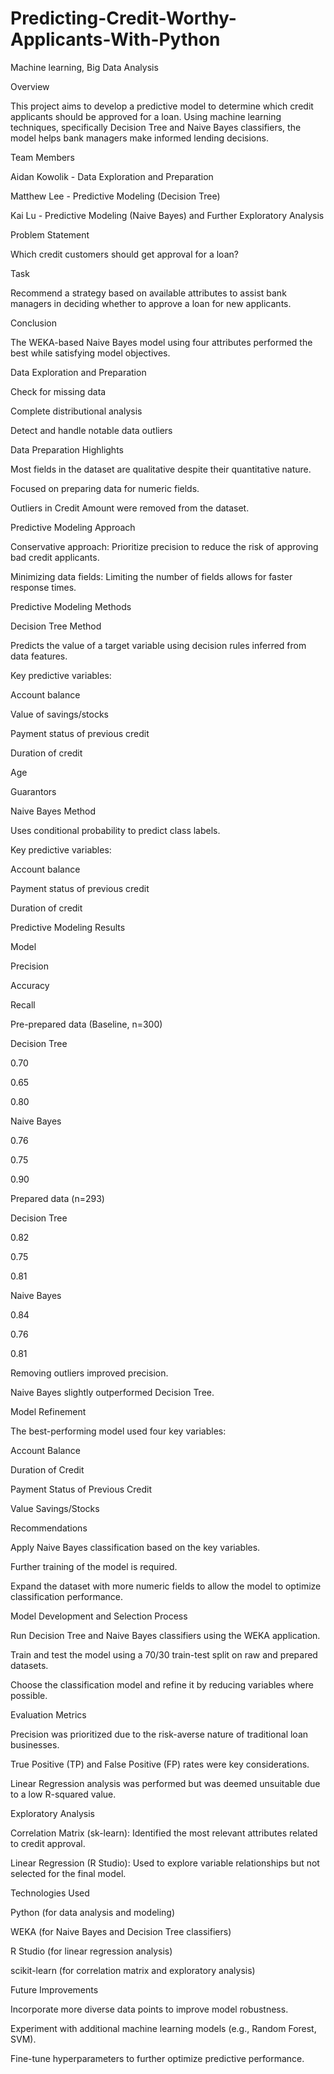 # Predicting-Credit-Worthy-Applicants-With-Python
Machine learning, Big Data Analysis

Overview

This project aims to develop a predictive model to determine which credit applicants should be approved for a loan. Using machine learning techniques, specifically Decision Tree and Naive Bayes classifiers, the model helps bank managers make informed lending decisions.

Team Members

Aidan Kowolik - Data Exploration and Preparation

Matthew Lee - Predictive Modeling (Decision Tree)

Kai Lu - Predictive Modeling (Naive Bayes) and Further Exploratory Analysis

Problem Statement

Which credit customers should get approval for a loan?

Task

Recommend a strategy based on available attributes to assist bank managers in deciding whether to approve a loan for new applicants.

Conclusion

The WEKA-based Naive Bayes model using four attributes performed the best while satisfying model objectives.

Data Exploration and Preparation

Check for missing data

Complete distributional analysis

Detect and handle notable data outliers

Data Preparation Highlights

Most fields in the dataset are qualitative despite their quantitative nature.

Focused on preparing data for numeric fields.

Outliers in Credit Amount were removed from the dataset.

Predictive Modeling Approach

Conservative approach: Prioritize precision to reduce the risk of approving bad credit applicants.

Minimizing data fields: Limiting the number of fields allows for faster response times.

Predictive Modeling Methods

Decision Tree Method

Predicts the value of a target variable using decision rules inferred from data features.

Key predictive variables:

Account balance

Value of savings/stocks

Payment status of previous credit

Duration of credit

Age

Guarantors

Naive Bayes Method

Uses conditional probability to predict class labels.

Key predictive variables:

Account balance

Payment status of previous credit

Duration of credit

Predictive Modeling Results

Model

Precision

Accuracy

Recall

Pre-prepared data (Baseline, n=300)







Decision Tree

0.70

0.65

0.80

Naive Bayes

0.76

0.75

0.90

Prepared data (n=293)







Decision Tree

0.82

0.75

0.81

Naive Bayes

0.84

0.76

0.81

Removing outliers improved precision.

Naive Bayes slightly outperformed Decision Tree.

Model Refinement

The best-performing model used four key variables:

Account Balance

Duration of Credit

Payment Status of Previous Credit

Value Savings/Stocks

Recommendations

Apply Naive Bayes classification based on the key variables.

Further training of the model is required.

Expand the dataset with more numeric fields to allow the model to optimize classification performance.

Model Development and Selection Process

Run Decision Tree and Naive Bayes classifiers using the WEKA application.

Train and test the model using a 70/30 train-test split on raw and prepared datasets.

Choose the classification model and refine it by reducing variables where possible.

Evaluation Metrics

Precision was prioritized due to the risk-averse nature of traditional loan businesses.

True Positive (TP) and False Positive (FP) rates were key considerations.

Linear Regression analysis was performed but was deemed unsuitable due to a low R-squared value.

Exploratory Analysis

Correlation Matrix (sk-learn): Identified the most relevant attributes related to credit approval.

Linear Regression (R Studio): Used to explore variable relationships but not selected for the final model.

Technologies Used

Python (for data analysis and modeling)

WEKA (for Naive Bayes and Decision Tree classifiers)

R Studio (for linear regression analysis)

scikit-learn (for correlation matrix and exploratory analysis)

Future Improvements

Incorporate more diverse data points to improve model robustness.

Experiment with additional machine learning models (e.g., Random Forest, SVM).

Fine-tune hyperparameters to further optimize predictive performance.

